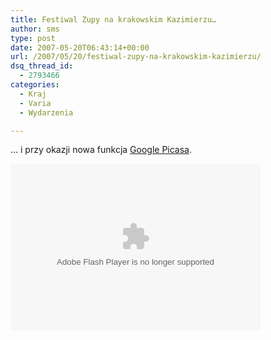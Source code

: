 ```yaml
---
title: Festiwal Zupy na krakowskim Kazimierzu…
author: sms
type: post
date: 2007-05-20T06:43:14+00:00
url: /2007/05/20/festiwal-zupy-na-krakowskim-kazimierzu/
dsq_thread_id:
  - 2793466
categories:
  - Kraj
  - Varia
  - Wydarzenia

---
```

&#8230; i przy okazji nowa funkcja [Google Picasa][1].

<embed type="application/x-shockwave-flash" src="http://picasaweb.google.com/s/c/bin/slideshow.swf" width="400" height="267" flashvars="host=picasaweb.google.com&#038;captions=1&#038;RGB=0x000000&#038;feed=http%3A%2F%2Fpicasaweb.google.com%2Fdata%2Ffeed%2Fapi%2Fuser%2Fstanuch%2Falbumid%2F5066337202978337553%3Fkind%3Dphoto%26alt%3Drss" pluginspage="http://www.macromedia.com/go/getflashplayer">
</embed>

 [1]: http://picasa.google.com